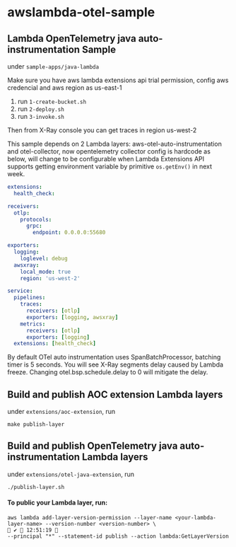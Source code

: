 # awslambda-otel-sample

## Lambda OpenTelemetry java auto-instrumentation Sample
under `sample-apps/java-lambda`

Make sure you have aws lambda extensions api trial permission, config aws credencial and aws region as us-east-1
1. run `1-create-bucket.sh`
2. run `2-deploy.sh`
3. run `3-invoke.sh`

Then from X-Ray console you can get traces in region us-west-2

This sample depends on 2 Lambda layers: aws-otel-auto-instrumentation and otel-collector, now opentelemetry collector config is hardcode as below, will change to be configurable when Lambda Extensions API supports getting environment variable by primitive `os.getEnv()` in next week.
```yaml
extensions:
  health_check:

receivers:
  otlp:
    protocols:
      grpc:
        endpoint: 0.0.0.0:55680

exporters:
  logging:
    loglevel: debug
  awsxray:
    local_mode: true
    region: 'us-west-2'

service:
  pipelines:
    traces:
      receivers: [otlp]
      exporters: [logging, awsxray]
    metrics:
      receivers: [otlp]
      exporters: [logging]
  extensions: [health_check]
```

By default OTel auto instrumentation uses SpanBatchProcessor, batching timer is 5 seconds. You will see X-Ray segments delay caused by Lambda freeze.
Changing otel.bsp.schedule.delay to 0 will mitigate the delay.

## Build and publish AOC extension Lambda layers
under `extensions/aoc-extension`, run
```shell script
make publish-layer
```

## Build and publish OpenTelemetry java auto-instrumentation Lambda layers
under `extensions/otel-java-extension`, run
```shell script
./publish-layer.sh
```

#### To public your Lambda layer, run:
```shell script
aws lambda add-layer-version-permission --layer-name <your-lambda-layer-name> --version-number <version-number> \                                             ✔  12:51:19 
--principal "*" --statement-id publish --action lambda:GetLayerVersion
```